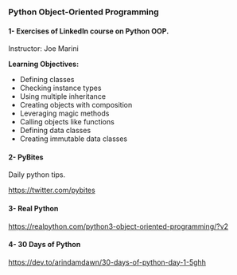 <h3>Python Object-Oriented Programming</h3>

<h4>1- Exercises of LinkedIn course on Python OOP.</h4>

Instructor: Joe Marini

**Learning Objectives:**
* Defining classes
* Checking instance types
* Using multiple inheritance
* Creating objects with composition
* Leveraging magic methods
* Calling objects like functions
* Defining data classes
* Creating immutable data classes

<h4>2- PyBites</h4>

Daily python tips.

https://twitter.com/pybites

<h4>3- Real Python</h4>

https://realpython.com/python3-object-oriented-programming/?v2

<h4>4- 30 Days of Python</h4>

https://dev.to/arindamdawn/30-days-of-python-day-1-5ghh

